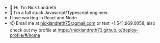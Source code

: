 - 👋 Hi, I’m Nick Landreth
- 🌱 I’m a full stuck Javascript/Typescript engineer.
- I love working in React and Node
- 📫 Email me at nicklandreth75@gmail.com or text +1.541.969.0058, also check out my profile at https://nicklandreth73.github.io/deploy-profile/#/home

<!---
nicklandreth73/nicklandreth73 is a ✨ special ✨ repository because its `README.md` (this file) appears on your GitHub profile.
You can click the Preview link to take a look at your changes.
--->
